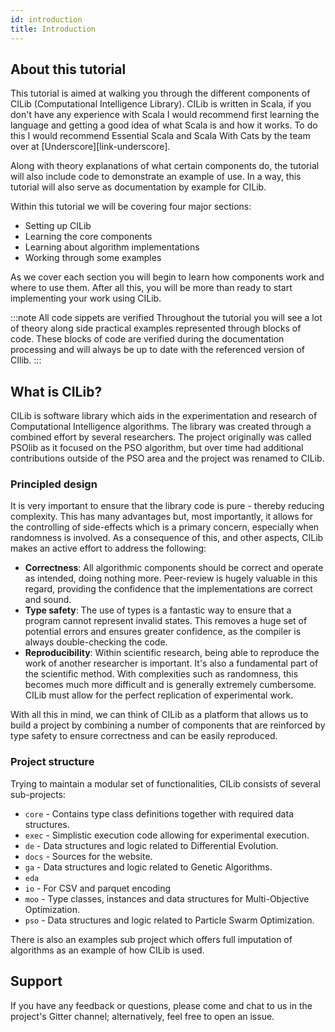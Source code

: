 ```yaml
---
id: introduction
title: Introduction
---
```


## About this tutorial

This tutorial is aimed at walking you through the different components
of CILib (Computational Intelligence Library). CILib is written in
Scala, if you don't have any experience with Scala I would recommend
first learning the language and getting a good idea of what Scala is
and how it works. To do this I would recommend Essential Scala and
Scala With Cats by the team over at [Underscore][link-underscore].

Along with theory explanations of what certain components do, the
tutorial will also include code to demonstrate an example of use. In a
way, this tutorial will also serve as documentation by example for
CILib.

Within this tutorial we will be covering four major sections:

- Setting up CILib
- Learning the core components
- Learning about algorithm implementations
- Working through some examples

As we cover each section you will begin to learn how components work
and where to use them.  After all this, you will be more than ready to
start implementing your work using CILib.

:::note All code sippets are verified
Throughout the tutorial you will see a lot of theory along side practical examples represented through blocks of code.
These blocks of code are verified during the documentation processing and will always be up to date with the referenced version of CIlib.
:::

## What is CILib?

CILib is software library which aids in the experimentation and
research of Computational Intelligence algorithms. The library was
created through a combined effort by several researchers. The project
originally was called PSOlib as it focused on the PSO algorithm, but
over time had additional contributions outside of the PSO area and the
project was renamed to CILib.

### Principled design
It is very important to ensure that the library code is pure - thereby
reducing complexity. This has many advantages but, most importantly,
it allows for the controlling of side-effects which is a primary
concern, especially when randomness is involved. As a consequence of
this, and other aspects, CILib makes an active effort to address the
following:

- **Correctness**: All algorithmic components should be correct and
  operate as intended, doing nothing more. Peer-review is hugely
  valuable in this regard, providing the confidence that the
  implementations are correct and sound.
- **Type safety**: The use of types is a fantastic way to ensure that
  a program cannot represent invalid states. This removes a huge set
  of potential errors and ensures greater confidence, as the compiler
  is always double-checking the code.
- **Reproducibility**: Within scientific research, being able to
  reproduce the work of another researcher is important. It's also a
  fundamental part of the scientific method. With complexities such as
  randomness, this becomes much more difficult and is generally
  extremely cumbersome. CILib must allow for the perfect replication
  of experimental work.

 With all this in mind, we can think of CILib as a platform that
 allows us to build a project by combining a number of components that
 are reinforced by type safety to ensure correctness and can be easily
 reproduced.

### Project structure

Trying to maintain a modular set of functionalities, CILib consists of
several sub-projects:

- `core` - Contains type class definitions together with required data
  structures.
- `exec` - Simplistic execution code allowing for experimental
  execution.
- `de` - Data structures and logic related to Differential Evolution.
- `docs` - Sources for the website.
- `ga` - Data structures and logic related to Genetic Algorithms.
- `eda`
- `io` - For CSV and parquet encoding
- `moo` - Type classes, instances and data structures for
  Multi-Objective Optimization.
- `pso` - Data structures and logic related to Particle Swarm
  Optimization.

There is also an examples sub project which offers full imputation of
algorithms as an example of how CILib is used.

## Support
If you have any feedback or questions, please come and chat to us in
the project's Gitter channel; alternatively, feel free to open an
issue.

<!-- Another book is also in development that will be a guide to developing -->
<!-- for CILib. Mostly covering how to set up the developing environment as -->
<!-- well as offer some insight it to "behind the scenes" of how things -->
<!-- work. -->

<!-- Additional dependencies on community projects include the following: -->

<!-- - [Scalaz][Scalaz-link] for functional typeclasses -->
<!-- - [Spire][Spire-link] for mathematical typeclasses -->
<!-- - [Monocle][Monocle-link] for optics -->
<!-- - [Shapeless][Shapeless-link] -->
<!-- - [Refined][Refined-link] -->


<!-- ## Acknowledgements -->

<!-- I would like to thank everyone who has contributed towards CILib. -->
<!-- With a special thanks to Prof. Andries Engelbrecht and Gary Pamparà. -->


<!-- ## Conventions used in the tutorial -->


<!-- ### Typographical Conventions -->

<!-- - New terms and definitions will be represented in a **bold font**. -->
<!-- - Phrases will be represented by *itilics*. -->

<!-- After the initial introduction they will be written in normal font. -->

<!-- - Program code, filenames, and file contents, are written in -->
<!--   `monospace font`. -->
<!-- - References to external resources are written as -->
<!--   [hyperlinks][link-cilib]. -->
<!-- - References to API documentation are written using a combination of -->
<!--   hyperlinks and monospace font, for example: -->
<!--   [`scala.Option`][scala.Option]. -->

<!-- Note that we do not distinguish between singular and plural forms. -->
<!-- For example, might write `String` or `Strings` to refer to -->
<!-- `java.util.String`. -->

<!-- ### Source Code -->

<!-- You will come across two different types of code blocks. The first -->
<!-- being a standard code block as follows. -->

<!-- ```tut:book:silent -->
<!-- val number = 21 // My number -->
<!-- println(s"My favorite number is $number") // My message -->
<!-- ``` -->

<!-- The second type of code block uses [tut][link-tut] to ensure it -->
<!-- compiles. You can see the result of the compilation as a comment. -->

<!-- ```tut:book -->
<!-- "cilib".toUpperCase -->
<!-- ``` -->

<!-- ### Callout Boxes -->

<!-- We use two types of *callout box* to highlight particular content: -->

<!-- :::note -->
<!-- Tip callouts indicate handy summaries, recipes, or best practices. -->
<!-- ::: -->

<!-- :::warning -->
<!-- Advanced callouts provide additional information -->
<!-- on corner cases or underlying mechanisms. -->
<!-- ::: -->

<!-- :::caution -->
<!-- Information and insight provided from CILib docs project, written by [Gary][link-gary]. -->
<!-- ::: -->

